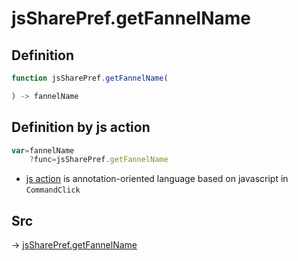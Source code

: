 # jsSharePref.getFannelName

## Definition

```js.js
function jsSharePref.getFannelName(

) -> fannelName
```


## Definition by js action

```js.js
var=fannelName
	?func=jsSharePref.getFannelName

```

- [js action](#) is annotation-oriented language based on javascript in `CommandClick`



## Src

-> [jsSharePref.getFannelName](https://github.com/puutaro/CommandClick/blob/master/app/src/main/java/com/puutaro/commandclick/fragment_lib/terminal_fragment/js_interface/system/JsSharePref.kt#L13)


